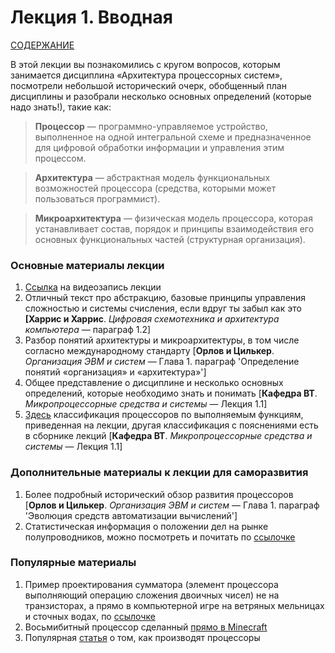 # Лекция 1. Вводная

[СОДЕРЖАНИЕ](../README.md)

В этой лекции вы познакомились с кругом вопросов, которым занимается дисциплина «Архитектура процессорных систем», посмотрели небольшой исторический очерк, обобщенный план дисциплины и разобрали несколько основных определений (которые надо знать!), такие как:

> **Процессор** — программно-управляемое устройство, выполненное на одной интегральной схеме и предназначенное для цифровой обработки информации и управления этим процессом.

> **Архитектура** — абстрактная модель функциональных возможностей процессора (средства, которыми может пользоваться программист).

> **Микроархитектура** — физическая модель процессора, которая устанавливает состав, порядок и принципы взаимодействия его основных функциональных частей (структурная организация).

### Основные материалы лекции

1. [Ссылка](http://www.youtube.com/watch?v=Xtc7NkQUGpE) на видеозапись лекции
2. Отличный текст про абстракцию, базовые принципы управления сложностью и системы счисления, если вдруг ты забыл как это **[Харрис и Харрис**. *Цифровая схемотехника и архитектура компьютера —* параграф 1.2] 
3. Разбор понятий архитектуры и микроархитектуры, в том числе согласно международному стандарту [**Орлов и Цилькер**. *Организация ЭВМ и систем* — Глава 1. параграф 'Определение понятий «организация» и «архитектура»']
4. Общее представление о дисциплине и несколько основных определений, которые необходимо знать и понимать [**Кафедра ВТ**. *Микропроцессорные средства и системы* — Лекция 1.1]
5. [Здесь](https://studfiles.net/preview/2523586/page:2/) классификация процессоров по выполняемым функциям, приведенная на лекции, другая классификация с пояснениями есть в сборнике лекций [**Кафедра ВТ**. *Микропроцессорные средства и системы* — Лекция 1.1]

### Дополнительные материалы к лекции для саморазвития

1. Более подробный исторический обзор развития процессоров [**Орлов и Цилькер**. *Организация ЭВМ и систем* — Глава 1. параграф 'Эволюция средств автоматизации вычислений']
2. Статистическая информация о положении дел на рынке полупроводников, можно посмотреть и почитать по [ссылочке](https://www.tadviser.ru/index.php/Статья:Полупроводники_(мировой_рынок))

### Популярные материалы

1. Пример проектирования сумматора (элемент процессора выполняющий операцию сложения двоичных чисел) не на транзисторах, а прямо в компьютерной игре на ветряных мельницах и сточных водах, по [ссылочке](https://dtf.ru/games/59663-igrok-sozdal-v-cities-skylines-summator-rabotayushchiy-na-vetryanyh-melnicah-i-stochnyh-vodah)
2. Восьмибитный процессор сделанный [прямо в Minecraft](https://www.youtube.com/watch?v=ziv8SXfMbkk)
3. Популярная [статья](https://thecode.media/intel_inside/) о том, как производят процессоры
